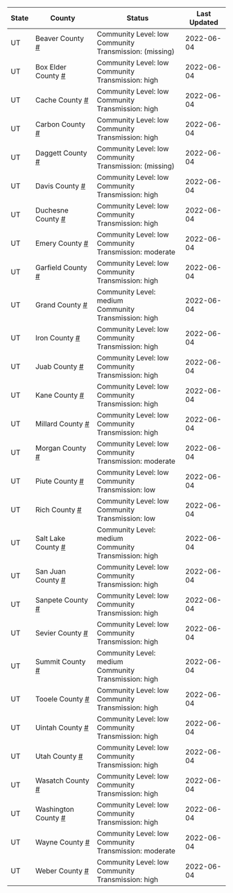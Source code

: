State | County | Status | Last Updated
--- | --- | --- | --- 
UT | Beaver County <a href="#beaver_county">#</a> | <a name="beaver_county"></a>Community Level: low<br/>Community Transmission: (missing) | 2022-06-04
UT | Box Elder County <a href="#box_elder_county">#</a> | <a name="box_elder_county"></a>Community Level: low<br/>Community Transmission: high | 2022-06-04
UT | Cache County <a href="#cache_county">#</a> | <a name="cache_county"></a>Community Level: low<br/>Community Transmission: high | 2022-06-04
UT | Carbon County <a href="#carbon_county">#</a> | <a name="carbon_county"></a>Community Level: low<br/>Community Transmission: high | 2022-06-04
UT | Daggett County <a href="#daggett_county">#</a> | <a name="daggett_county"></a>Community Level: low<br/>Community Transmission: (missing) | 2022-06-04
UT | Davis County <a href="#davis_county">#</a> | <a name="davis_county"></a>Community Level: low<br/>Community Transmission: high | 2022-06-04
UT | Duchesne County <a href="#duchesne_county">#</a> | <a name="duchesne_county"></a>Community Level: low<br/>Community Transmission: high | 2022-06-04
UT | Emery County <a href="#emery_county">#</a> | <a name="emery_county"></a>Community Level: low<br/>Community Transmission: moderate | 2022-06-04
UT | Garfield County <a href="#garfield_county">#</a> | <a name="garfield_county"></a>Community Level: low<br/>Community Transmission: high | 2022-06-04
UT | Grand County <a href="#grand_county">#</a> | <a name="grand_county"></a>Community Level: medium<br/>Community Transmission: high | 2022-06-04
UT | Iron County <a href="#iron_county">#</a> | <a name="iron_county"></a>Community Level: low<br/>Community Transmission: high | 2022-06-04
UT | Juab County <a href="#juab_county">#</a> | <a name="juab_county"></a>Community Level: low<br/>Community Transmission: high | 2022-06-04
UT | Kane County <a href="#kane_county">#</a> | <a name="kane_county"></a>Community Level: low<br/>Community Transmission: high | 2022-06-04
UT | Millard County <a href="#millard_county">#</a> | <a name="millard_county"></a>Community Level: low<br/>Community Transmission: high | 2022-06-04
UT | Morgan County <a href="#morgan_county">#</a> | <a name="morgan_county"></a>Community Level: low<br/>Community Transmission: moderate | 2022-06-04
UT | Piute County <a href="#piute_county">#</a> | <a name="piute_county"></a>Community Level: low<br/>Community Transmission: low | 2022-06-04
UT | Rich County <a href="#rich_county">#</a> | <a name="rich_county"></a>Community Level: low<br/>Community Transmission: low | 2022-06-04
UT | Salt Lake County <a href="#salt_lake_county">#</a> | <a name="salt_lake_county"></a>Community Level: medium<br/>Community Transmission: high | 2022-06-04
UT | San Juan County <a href="#san_juan_county">#</a> | <a name="san_juan_county"></a>Community Level: low<br/>Community Transmission: high | 2022-06-04
UT | Sanpete County <a href="#sanpete_county">#</a> | <a name="sanpete_county"></a>Community Level: low<br/>Community Transmission: high | 2022-06-04
UT | Sevier County <a href="#sevier_county">#</a> | <a name="sevier_county"></a>Community Level: low<br/>Community Transmission: high | 2022-06-04
UT | Summit County <a href="#summit_county">#</a> | <a name="summit_county"></a>Community Level: medium<br/>Community Transmission: high | 2022-06-04
UT | Tooele County <a href="#tooele_county">#</a> | <a name="tooele_county"></a>Community Level: low<br/>Community Transmission: high | 2022-06-04
UT | Uintah County <a href="#uintah_county">#</a> | <a name="uintah_county"></a>Community Level: low<br/>Community Transmission: high | 2022-06-04
UT | Utah County <a href="#utah_county">#</a> | <a name="utah_county"></a>Community Level: low<br/>Community Transmission: high | 2022-06-04
UT | Wasatch County <a href="#wasatch_county">#</a> | <a name="wasatch_county"></a>Community Level: low<br/>Community Transmission: high | 2022-06-04
UT | Washington County <a href="#washington_county">#</a> | <a name="washington_county"></a>Community Level: low<br/>Community Transmission: high | 2022-06-04
UT | Wayne County <a href="#wayne_county">#</a> | <a name="wayne_county"></a>Community Level: low<br/>Community Transmission: moderate | 2022-06-04
UT | Weber County <a href="#weber_county">#</a> | <a name="weber_county"></a>Community Level: low<br/>Community Transmission: high | 2022-06-04
